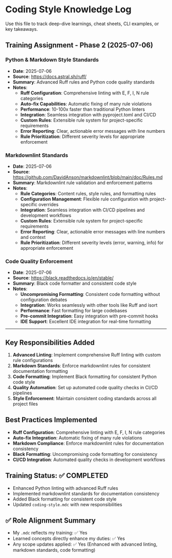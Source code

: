 # Coding Style Knowledge Log

Use this file to track deep-dive learnings, cheat sheets, CLI examples, or key takeaways.

## Training Assignment - Phase 2 (2025-07-06)

### Python & Markdown Style Standards

- **Date**: 2025-07-06
- **Source**: https://docs.astral.sh/ruff/
- **Summary**: Advanced Ruff rules and Python code quality standards
- **Notes**: 
  - **Ruff Configuration**: Comprehensive linting with E, F, I, N rule categories
  - **Auto-fix Capabilities**: Automatic fixing of many rule violations
  - **Performance**: 10-100x faster than traditional Python linters
  - **Integration**: Seamless integration with pyproject.toml and CI/CD
  - **Custom Rules**: Extensible rule system for project-specific requirements
  - **Error Reporting**: Clear, actionable error messages with line numbers
  - **Rule Prioritization**: Different severity levels for appropriate enforcement

### Markdownlint Standards

- **Date**: 2025-07-06
- **Source**: https://github.com/DavidAnson/markdownlint/blob/main/doc/Rules.md
- **Summary**: Markdownlint rule validation and enforcement patterns
- **Notes**:
  - **Rule Categories**: Content rules, style rules, and formatting rules
  - **Configuration Management**: Flexible rule configuration with project-specific overrides
  - **Integration**: Seamless integration with CI/CD pipelines and development workflows
  - **Custom Rules**: Extensible rule system for project-specific requirements
  - **Error Reporting**: Clear, actionable error messages with line numbers and context
  - **Rule Prioritization**: Different severity levels (error, warning, info) for appropriate enforcement

### Code Quality Enforcement

- **Date**: 2025-07-06
- **Source**: https://black.readthedocs.io/en/stable/
- **Summary**: Black code formatter and consistent code style
- **Notes**:
  - **Uncompromising Formatting**: Consistent code formatting without configuration debates
  - **Integration**: Works seamlessly with other tools like Ruff and isort
  - **Performance**: Fast formatting for large codebases
  - **Pre-commit Integration**: Easy integration with pre-commit hooks
  - **IDE Support**: Excellent IDE integration for real-time formatting

---

## Key Responsibilities Added

1. **Advanced Linting**: Implement comprehensive Ruff linting with custom rule configurations
2. **Markdown Standards**: Enforce markdownlint rules for consistent documentation formatting
3. **Code Formatting**: Implement Black formatting for consistent Python code style
4. **Quality Automation**: Set up automated code quality checks in CI/CD pipelines
5. **Style Enforcement**: Maintain consistent coding standards across all project files

## Best Practices Implemented

- **Ruff Configuration**: Comprehensive linting with E, F, I, N rule categories
- **Auto-fix Integration**: Automatic fixing of many rule violations
- **Markdown Compliance**: Enforce markdownlint rules for documentation consistency
- **Black Formatting**: Uncompromising code formatting for consistency
- **CI/CD Integration**: Automated quality checks in development workflows

## Training Status: ✅ COMPLETED

- Enhanced Python linting with advanced Ruff rules
- Implemented markdownlint standards for documentation consistency
- Added Black formatting for consistent code style
- Updated `coding-style.mdc` with new responsibilities

## ✅ Role Alignment Summary
- My `.mdc` reflects my training: ✅ Yes
- Learned concepts directly enhance my duties: ✅ Yes
- Any scope updates applied: ✅ Yes (Enhanced with advanced linting, markdown standards, code formatting)
